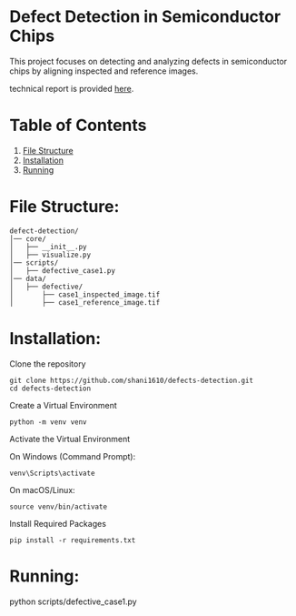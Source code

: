 # Defect Detection in Semiconductor Chips

This project focuses on detecting and analyzing defects in semiconductor chips by aligning inspected and reference images.

technical report is provided [here](https://github.com/shani1610/defects-detection/tree/main/report).

# Table of Contents

1. [File Structure](#file-structure)
2. [Installation](#installation)
3. [Running](#running)

# File Structure:

```
defect-detection/
│── core/
│   ├── __init__.py
│   ├── visualize.py
│── scripts/
│   ├── defective_case1.py
│── data/
│   ├── defective/
│       ├── case1_inspected_image.tif
│       ├── case1_reference_image.tif
```

# Installation:

Clone the repository 

```
git clone https://github.com/shani1610/defects-detection.git
cd defects-detection
```

Create a Virtual Environment

```
python -m venv venv
```

Activate the Virtual Environment

On Windows (Command Prompt):

```
venv\Scripts\activate
```

On macOS/Linux:

```
source venv/bin/activate
```

Install Required Packages

```
pip install -r requirements.txt
```

# Running:

python scripts/defective_case1.py